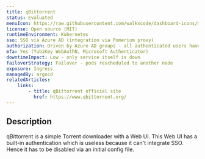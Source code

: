 ```yaml
---
title: qBittorrent
status: Evaluated
menuIcon: https://raw.githubusercontent.com/walkxcode/dashboard-icons/main/png/qbittorrent.png
license: Open source (MIT)
runtimeEnvironment: Kubernetes
sso: SSO via Azure AD (integration via Pomerium proxy)
authorization: Driven by Azure AD groups - all authenticated users have access
mfa: Yes (YubiKey WebAuthN, Microsoft Authenticator)
downtimeImpact: Low - only service itself is down
failoverStrategy: Failover - pods rescheduled to another node
exposure: Ingress
managedBy: argocd
relatedArticles:
    links:
        - title: qBittorrent official site
          href: https://www.qbittorrent.org/
---
```


## Description

qBittorrent is a simple Torrent downloader with a Web UI. This Web UI has a built-in authentication which is useless because it can't integrate SSO. Hence it has to be disabled via an initial config file.